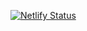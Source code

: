 [![Netlify Status](https://api.netlify.com/api/v1/badges/151c3fcd-2da7-4ac5-b56c-87767578adbe/deploy-status)](https://app.netlify.com/projects/svgcreator/deploys)
